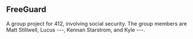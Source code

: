 FreeGuard
-------------------

A group project for 412, involving social security.
The group members are Matt Stillwell, Lucus ---, Kennan Starstrom, and Kyle ---. 
